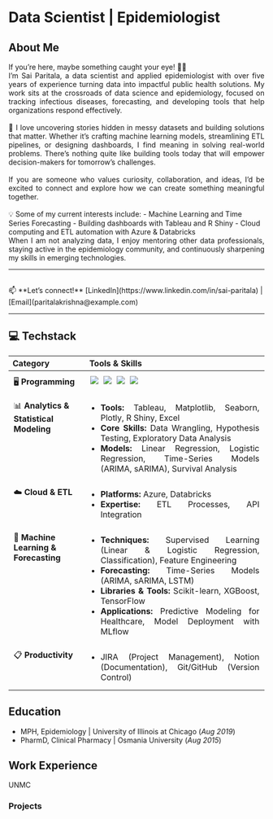 # Data Scientist | Epidemiologist

## About Me

<div align="justify">
If you’re here, maybe something caught your eye! 👋🏾

<br>
I’m Sai Paritala, a data scientist and applied epidemiologist with over five years of experience turning data into impactful public health solutions. My work sits at the crossroads of data science and epidemiology, focused on tracking infectious diseases, forecasting, and developing tools that help organizations respond effectively.
<br>

<br>
🔎 I love uncovering stories hidden in messy datasets and building solutions that matter. Whether it’s crafting machine learning models, streamlining ETL pipelines, or designing dashboards, I find meaning in solving real-world problems. There’s nothing quite like building tools today that will empower decision-makers for tomorrow’s challenges.
<br>

<br>
If you are someone who values curiosity, collaboration, and ideas, I’d be excited to connect and explore how we can create something meaningful together.
</div>
<br>
💡 Some of my current interests include:
- Machine Learning and Time Series Forecasting
- Building dashboards with Tableau and R Shiny
- Cloud computing and ETL automation with Azure & Databricks

<div align="justify">
When I am not analyzing data, I enjoy mentoring other data professionals, staying active in the epidemiology community, and continuously sharpening my skills in emerging technologies.
</div>

---

<br>
📫 **Let’s connect!**  
[LinkedIn](https://www.linkedin.com/in/sai-paritala) | [Email](paritalakrishna@example.com)
<br>


---

## 💻 Techstack

<table>
  <thead>
    <tr>
      <th style="text-align:left; width: 30%; font-weight: bold;">Category</th>
      <th style="text-align:left; width: 70%; font-weight: bold;">Tools & Skills</th>
    </tr>
  </thead>
  <tbody>
    <tr style="vertical-align: top;">
      <td style="text-align:left; padding: 10px;">🖥️ <b>Programming</b></td>
      <td style="padding: 10px;">
        <div style="display: flex; gap: 10px;">
          <img src="https://img.shields.io/badge/Python-3776AB?style=for-the-badge&logo=python&logoColor=white" />
          <img src="https://img.shields.io/badge/R-276DC3?style=for-the-badge&logo=r&logoColor=white" />
          <img src="https://img.shields.io/badge/SAS-2E8B57?style=for-the-badge&logoColor=white" />
          <img src="https://img.shields.io/badge/SQL-4169E1?style=for-the-badge&logoColor=white" />
        </div>
      </td>
    </tr>
    <tr style="vertical-align: top;">
      <td style="text-align:left; padding: 10px;">📊 <b>Analytics & Statistical Modeling</b></td>
      <td style="padding: 10px;">
        <ul style="margin: 0; padding: 5px 0 5px 20px; text-align: justify;">
          <li><b>Tools:</b> Tableau, Matplotlib, Seaborn, Plotly, R Shiny, Excel</li>
          <li><b>Core Skills:</b> Data Wrangling, Hypothesis Testing, Exploratory Data Analysis</li>
          <li><b>Models:</b> Linear Regression, Logistic Regression, Time-Series Models (ARIMA, sARIMA), Survival Analysis</li>
        </ul>
      </td>
    </tr>
    <tr style="vertical-align: top;">
      <td style="text-align:left; padding: 10px;">☁️ <b>Cloud & ETL</b></td>
      <td style="padding: 10px;">
        <ul style="margin: 0; padding: 5px 0 5px 20px; text-align: justify;">
          <li><b>Platforms:</b> Azure, Databricks</li>
          <li><b>Expertise:</b> ETL Processes, API Integration</li>
        </ul>
      </td>
    </tr>
    <tr style="vertical-align: top;">
      <td style="text-align:left; padding: 10px;">🤖 <b>Machine Learning & Forecasting</b></td>
      <td style="padding: 10px;">
        <ul style="margin: 0; padding: 5px 0 5px 20px; text-align: justify;">
          <li><b>Techniques:</b> Supervised Learning (Linear & Logistic Regression, Classification), Feature Engineering</li>
          <li><b>Forecasting:</b> Time-Series Models (ARIMA, sARIMA, LSTM)</li>
          <li><b>Libraries & Tools:</b> Scikit-learn, XGBoost, TensorFlow</li>
          <li><b>Applications:</b> Predictive Modeling for Healthcare, Model Deployment with MLflow</li>
        </ul>
      </td>
    </tr>
    <tr style="vertical-align: top;">
      <td style="text-align:left; padding: 10px;">📋 <b>Productivity</b></td>
      <td style="padding: 10px;">
        <ul style="margin: 0; padding: 5px 0 5px 20px; text-align: justify;">
          <li>JIRA (Project Management), Notion (Documentation), Git/GitHub (Version Control)</li>
        </ul>
      </td>
    </tr>
  </tbody>
</table>


## Education
- MPH, Epidemiology | University of Illinois at Chicago (_Aug 2019_)
- PharmD, Clinical Pharmacy | Osmania University (_Aug 2015_)

## Work Experience
UNMC

### Projects
